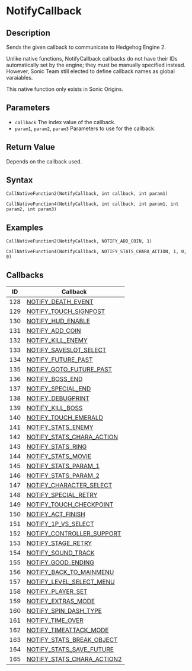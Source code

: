 # NotifyCallback

## Description
Sends the given callback to communicate to Hedgehog Engine 2.

Unlike native functions, NotifyCallback callbacks do not have their IDs automatically set by the engine; they must be manually specified instead. However, Sonic Team still elected to define callback names as global varaiables.

This native function only exists in Sonic Origins.

## Parameters
- `callback`
The index value of the callback.
- `param1`, `param2`, `param3`
Parameters to use for the callback.

## Return Value
Depends on the callback used.

## Syntax
```
CallNativeFunction2(NotifyCallback, int callback, int param1)
```
```
CallNativeFunction4(NotifyCallback, int callback, int param1, int param2, int param3)
```

## Examples
```
CallNativeFunction2(NotifyCallback, NOTIFY_ADD_COIN, 1)
```
```
CallNativeFunction4(NotifyCallback, NOTIFY_STATS_CHARA_ACTION, 1, 0, 0)
```

## Callbacks
| ID  | Callback                                                          |
| --- | ----------------------------------------------------------------- |
| 128 | [NOTIFY_DEATH_EVENT](NotifyCallback/DeathEvent.md)                |
| 129 | [NOTIFY_TOUCH_SIGNPOST](NotifyCallback/TouchSignPost.md)          |
| 130 | [NOTIFY_HUD_ENABLE](NotifyCallback/HUDEnable.md)                  |
| 131 | [NOTIFY_ADD_COIN](NotifyCallback/AddCoin.md)                      |
| 132 | [NOTIFY_KILL_ENEMY](NotifyCallback/KillEnemy.md)                  |
| 133 | [NOTIFY_SAVESLOT_SELECT](NotifyCallback/SaveSlotSelect.md)        |
| 134 | [NOTIFY_FUTURE_PAST](NotifyCallback/FuturePast.md)                |
| 135 | [NOTIFY_GOTO_FUTURE_PAST](NotifyCallback/GotoFuturePast.md)       |
| 136 | [NOTIFY_BOSS_END](NotifyCallback/BossEnd.md)                      |
| 137 | [NOTIFY_SPECIAL_END](NotifyCallback/SpecialEnd.md)                |
| 138 | [NOTIFY_DEBUGPRINT](NotifyCallback/DebugPrint.md)                 |
| 139 | [NOTIFY_KILL_BOSS](NotifyCallback/KillBoss.md)                    |
| 140 | [NOTIFY_TOUCH_EMERALD](NotifyCallback/TouchEmerald.md)            |
| 141 | [NOTIFY_STATS_ENEMY](NotifyCallback/StatsEnemy.md)                |
| 142 | [NOTIFY_STATS_CHARA_ACTION](NotifyCallback/StatsCharaAction.md)   |
| 143 | [NOTIFY_STATS_RING](NotifyCallback/StatsRing.md)                  |
| 144 | [NOTIFY_STATS_MOVIE](NotifyCallback/StatsMovie.md)                |
| 145 | [NOTIFY_STATS_PARAM_1](NotifyCallback/StatsParam1.md)             |
| 146 | [NOTIFY_STATS_PARAM_2](NotifyCallback/StatsParam2.md)             |
| 147 | [NOTIFY_CHARACTER_SELECT](NotifyCallback/CharacterSelect.md)      |
| 148 | [NOTIFY_SPECIAL_RETRY](NotifyCallback/SpecialRetry.md)            |
| 149 | [NOTIFY_TOUCH_CHECKPOINT](NotifyCallback/TouchCheckpoint.md)      |
| 150 | [NOTIFY_ACT_FINISH](NotifyCallback/ActFinish.md)                  |
| 151 | [NOTIFY_1P_VS_SELECT](NotifyCallback/1PVSSelect.md)               |
| 152 | [NOTIFY_CONTROLLER_SUPPORT](NotifyCallback/ControllerSupport.md)  |
| 153 | [NOTIFY_STAGE_RETRY](NotifyCallback/StageRetry.md)                |
| 154 | [NOTIFY_SOUND_TRACK](NotifyCallback/SoundTrack.md)                |
| 155 | [NOTIFY_GOOD_ENDING](NotifyCallback/GoodEnding.md)                |
| 156 | [NOTIFY_BACK_TO_MAINMENU](NotifyCallback/BackToMainMenu.md)       |
| 157 | [NOTIFY_LEVEL_SELECT_MENU](NotifyCallback/LevelSelectMenu.md)     |
| 158 | [NOTIFY_PLAYER_SET](NotifyCallback/PlayerSet.md)                  |
| 159 | [NOTIFY_EXTRAS_MODE](NotifyCallback/ExtrasMode.md)                |
| 160 | [NOTIFY_SPIN_DASH_TYPE](NotifyCallback/SpindashType.md)           |
| 161 | [NOTIFY_TIME_OVER](NotifyCallback/TimeOver.md)                    |
| 162 | [NOTIFY_TIMEATTACK_MODE](NotifyCallback/TimeAttackMode.md)        |
| 163 | [NOTIFY_STATS_BREAK_OBJECT](NotifyCallback/StatsBreakObject.md)   |
| 164 | [NOTIFY_STATS_SAVE_FUTURE](NotifyCallback/StatsSaveFuture.md)     |
| 165 | [NOTIFY_STATS_CHARA_ACTION2](NotifyCallback/StatsCharaAction2.md) |